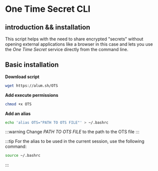 # One Time Secret CLI

## introduction && installation

This script helps with the need to share encrypted "secrets" without opening external applications like a browser in this case and lets you use the *One Time Secret* service directly from the command line.

## Basic installation

**Download script**
```sh
wget https://alum.sh/OTS
```

**Add execute permissions**
```sh
chmod +x OTS
```

**Add an alias**
```sh
echo 'alias OTS="PATH TO OTS FILE"' > ~/.bashrc
```

:::warning
Change *PATH TO OTS FILE* to the path to the OTS file
:::

:::tip
For the alias to be used in the current session, use the following command:
```sh
source ~/.bashrc
```
:::